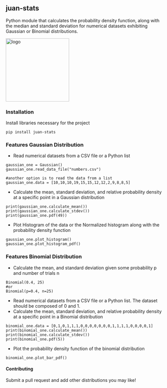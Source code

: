 ## juan-stats
Python module that calculates the probability density function, along with the median and standard deviation
for numerical datasets exhibiting Gaussian or Binomial distributions.

<img src="https://drive.google.com/uc?id=10F8iwc-wW0PTSe3C3sia579Jl2ll5jfP" alt="logo" width="200">

### Installation
Install libraries necessary for the project
```
pip install juan-stats
```

### Features Gaussian Distribution
- Read numerical datasets from a CSV file or  a Python list
```
gaussian_one = Gaussian()
gaussian_one.read_data_file("numbers.csv")

#another option is to read the data from a list
gaussian_one.data = [10,10,10,19,15,15,12,12,2,9,8,8,5] 
```

- Calculate the mean, standard deviation, and relative probability density at a specific point in a Gaussian distribution
```
print(gaussian_one.calculate_mean())
print(gaussian_one.calculate_stdev())
print(gaussian_one.pdf(49))
```

- Plot Histogram of the data or the Normalized histogram along with the probability density function 
```
gaussian_one.plot_histogram()
gaussian_one.plot_histogram_pdf()
```

### Features Binomial Distribution
- Calculate the mean, and standard deviation given some probability p and number of trials n
```
Binomial(0.4, 25)
#or
Binomial(p=0.4, n=25)
```

- Read numerical datasets from a CSV file or a Python list. The dataset should be composed of 0 and 1.
- Calculate the mean, standard deviation, and relative probability density at a specific point in a Binomial distribution
```
binomial_one.data = [0,1,0,1,1,1,0,0,0,0,0,0,0,1,1,1,1,0,0,0,0,1] 
print(binomial_one.calculate_mean())
print(binomial_one.calculate_stdev())
print(binomial_one.pdf(5))
```

- Plot the probability density function of the binomial distribution
```
binomial_one.plot_bar_pdf()
```

#### Contributing
Submit a pull request and add other distributions you may like!
